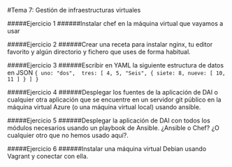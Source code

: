 #Tema 7: Gestión de infraestructuras virtuales

#####Ejercicio 1
######Instalar chef en la máquina virtual que vayamos a usar

#####Ejercicio 2
######Crear una receta para instalar nginx, tu editor favorito y algún directorio y fichero que uses de forma habitual.

#####Ejercicio 3
######Escribir en YAML la siguiente estructura de datos en JSON
`{ uno: "dos",  tres: [ 4, 5, "Seis", { siete: 8, nueve: [ 10, 11 ] } ] }`

#####Ejercicio 4
######Desplegar los fuentes de la aplicación de DAI o cualquier otra aplicación que se encuentre en un servidor git público en la máquina virtual Azure (o una máquina virtual local) usando ansible.

#####Ejercicio 5
######Desplegar la aplicación de DAI con todos los módulos necesarios usando un playbook de Ansible. ¿Ansible o Chef? ¿O cualquier otro que no hemos usado aquí?.

#####Ejercicio 6
######Instalar una máquina virtual Debian usando Vagrant y conectar con ella.
